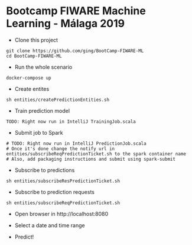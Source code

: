 # Bootcamp FIWARE Machine Learning - Málaga 2019

* Clone this project
```shell
git clone https://github.com/ging/BootCamp-FIWARE-ML
cd BootCamp-FIWARE-ML
```

* Run the whole scenario
```shell
docker-compose up
```

* Create entites
```shell
sh entities/createPredictionEntities.sh
```

* Train prediction model
```
TODO: Right now run in IntelliJ TrainingJob.scala
```

* Submit job to Spark
```shell
# TODO: Right now run in IntelliJ PredictionJob.scala
# Once it's done change the notify url in entities/subscribeReqPredictionTicket.sh to the spark container name
# Also, add packaging instructions and submit using spark-submit
```

* Subscribe to predictions 
```shell
sh entities/subscribeResPredictionTicket.sh
```

* Subscribe to prediction requests
```shell
sh entities/subscribeReqPredictionTicket.sh
```
* Open browser in http://localhost:8080

* Select a date and time range

* Predict!

